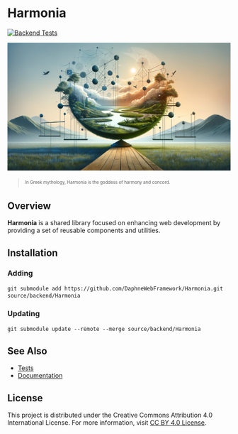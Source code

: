 # Harmonia

[![Backend Tests](https://github.com/DaphneWebFramework/HarmoniaTest/actions/workflows/test-backend.yml/badge.svg)](https://github.com/DaphneWebFramework/HarmoniaTest/actions/workflows/test-backend.yml)

![](assets/masthead.png)

> <sub><sup>In Greek mythology, Harmonia is the goddess of harmony and concord.</sup></sub>

## Overview

**Harmonia** is a shared library focused on enhancing web development by providing a set of reusable components and utilities.

## Installation

### Adding

```
git submodule add https://github.com/DaphneWebFramework/Harmonia.git source/backend/Harmonia
```

### Updating

```
git submodule update --remote --merge source/backend/Harmonia
```

## See Also

- [Tests](https://github.com/DaphneWebFramework/HarmoniaTest)
- [Documentation](https://github.com/DaphneWebFramework/Documentation/blob/main/Harmonia/README.md)

## License

This project is distributed under the Creative Commons Attribution 4.0 International License. For more information, visit [CC BY 4.0 License](https://creativecommons.org/licenses/by/4.0/).
